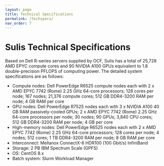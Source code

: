 ```yaml
---
layout: page
title: Technical Specifications
permalink: /techspecs/
nav_order: 7
---
```


# Sulis Technical Specifications

Based on Dell R-series servers supplied by OCF, Sulis has a total of 25,728 AMD EPYC compute cores and 90 NVIDIA A100 GPUs equivalent to 1.8 double-precision PFLOPS of computing power. The detailed system specifications are as follows:

* Compute nodes: Dell PowerEdge R6525 compute nodes each with 2 x AMD EPYC 7742 (Rome) 2.25 GHz 64-core processors; 128 cores per node; 167 nodes; 21,376 compute cores; 512 GB DDR4-3200 RAM per node; 4 GB RAM per core
* GPU nodes: Dell PowerEdge R7525 nodes each with 3 x NVIDIA A100 40 GB RAM passively-cooled GPUs; 2 x AMD EPYC 7742 (Rome) 2.25 GHz 64-core processors per node; 30 nodes; 90 GPUs; 3,840 CPU cores; 512 GB DDR4-3200 RAM per node; 4 GB per core
* High-memory nodes: Dell PowerEdge R6525 nodes each with 2 x AMD EPYC 7742 (Rome) 2.25 GHz 64-core processors; 128 cores per node; 4 nodes; 512 cores; 1 TB DDR4-3200 RAM per node; 8 GB RAM per core
* Interconnect: Mellanox ConnectX-6 HDR100 (100 Gbit/s) InfiniBand
* Storage: 2 PB IBM Spectrum Scale (GPFS)
* OS: CentOS 8.x
* Batch system: Slurm Workload Manager
